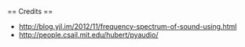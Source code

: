 
== Credits ==

 - http://blog.yjl.im/2012/11/frequency-spectrum-of-sound-using.html
 - http://people.csail.mit.edu/hubert/pyaudio/
